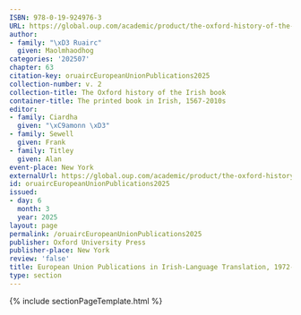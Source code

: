 ```yaml
---
ISBN: 978-0-19-924976-3
URL: https://global.oup.com/academic/product/the-oxford-history-of-the-irish-book-volume-ii-9780199249763?cc=ge&lang=3n#
author:
- family: "\xD3 Ruairc"
  given: Maolmhaodhog
categories: '202507'
chapter: 63
citation-key: oruaircEuropeanUnionPublications2025
collection-number: v. 2
collection-title: The Oxford history of the Irish book
container-title: The printed book in Irish, 1567-2010s
editor:
- family: Ciardha
  given: "\xC9amonn \xD3"
- family: Sewell
  given: Frank
- family: Titley
  given: Alan
event-place: New York
externalUrl: https://global.oup.com/academic/product/the-oxford-history-of-the-irish-book-volume-ii-9780199249763?cc=ge&lang=3n#
id: oruaircEuropeanUnionPublications2025
issued:
- day: 6
  month: 3
  year: 2025
layout: page
permalink: /oruaircEuropeanUnionPublications2025
publisher: Oxford University Press
publisher-place: New York
review: 'false'
title: European Union Publications in Irish-Language Translation, 1972-2010
type: section
---
```

{% include sectionPageTemplate.html %}
